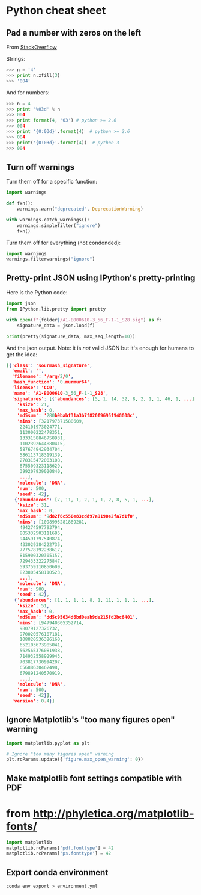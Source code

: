 # Python cheat sheet

## Pad a number with zeros on the left

From [StackOverflow](http://stackoverflow.com/questions/339007/nicest-way-to-pad-zeroes-to-string)

Strings:

```python
>>> n = '4'
>>> print n.zfill(3)
>>> '004'
```

And for numbers:

```python
>>> n = 4
>>> print '%03d' % n
>>> 004
>>> print format(4, '03') # python >= 2.6
>>> 004
>>> print '{0:03d}'.format(4)  # python >= 2.6
>>> 004
>>> print('{0:03d}'.format(4))  # python 3
>>> 004
```
## Turn off warnings

Turn them off for a specific function:

```python
import warnings

def fxn():
    warnings.warn("deprecated", DeprecationWarning)

with warnings.catch_warnings():
    warnings.simplefilter("ignore")
    fxn()
```

Turn them off for everything (not condonded):

```python
import warnings
warnings.filterwarnings("ignore")
```

## Pretty-print JSON using IPython's pretty-printing

Here is the Python code:

```python
import json
from IPython.lib.pretty import pretty

with open(f"{folder}/A1-B000610-3_56_F-1-1_S28.sig") as f:
    signature_data = json.load(f)

print(pretty(signature_data, max_seq_length=10))
```

And the json output. Note: it is *not* valid JSON but it's enough for humans to get the idea:

```json
[{'class': 'sourmash_signature',
  'email': '',
  'filename': '/arg/2/0',
  'hash_function': '0.murmur64',
  'license': 'CC0',
  'name': 'A1-B000610-3_56_F-1-1_S28',
  'signatures': [{'abundances': [5, 1, 14, 32, 8, 2, 1, 1, 46, 1, ...],
    'ksize': 21,
    'max_hash': 0,
    'md5sum': '280b9babf31a3b7f820f9695f948808c',
    'mins': [321797371588609,
     224101973024771,
     113000222478351,
     1333158846758931,
     1102392644880415,
     587674942934704,
     586113718319139,
     278315472003108,
     875509323118629,
     399207939020840,
     ...],
    'molecule': 'DNA',
    'num': 500,
    'seed': 42},
   {'abundances': [7, 11, 1, 2, 1, 1, 2, 8, 5, 1, ...],
    'ksize': 31,
    'max_hash': 0,
    'md5sum': '9d82f6c550e83cdd97a9190e2fa7d1f0',
    'mins': [1098995281889281,
     494274597793794,
     805332503111685,
     944591797540874,
     433029384222735,
     777578192238617,
     815900320305157,
     729433322275847,
     593759110850609,
     823805458110523,
     ...],
    'molecule': 'DNA',
    'num': 500,
    'seed': 42},
   {'abundances': [1, 1, 1, 1, 8, 1, 11, 1, 1, 1, ...],
    'ksize': 51,
    'max_hash': 0,
    'md5sum': 'dd5c95634d6bd0eab9de215fd2bc6401',
    'mins': [947940305352714,
     98079127326732,
     970020576107181,
     108820536326160,
     652103673985041,
     562565376081938,
     714932558929943,
     703817730994207,
     65688630462498,
     679891240570919,
     ...],
    'molecule': 'DNA',
    'num': 500,
    'seed': 42}],
  'version': 0.4}]
```

## Ignore Matplotlib's "too many figures open" warning

```python
import matplotlib.pyplot as plt

# Ignore "too many figures open" warning
plt.rcParams.update({'figure.max_open_warning': 0})
```

## Make matplotlib font settings compatible with PDF

# from http://phyletica.org/matplotlib-fonts/
```python
import matplotlib
matplotlib.rcParams['pdf.fonttype'] = 42
matplotlib.rcParams['ps.fonttype'] = 42
```


## Export conda environment

```bash
conda env export > environment.yml
```


